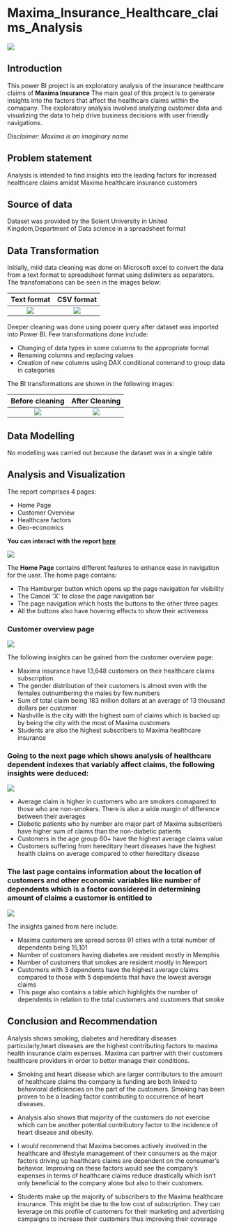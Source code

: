# Maxima_Insurance_Healthcare_claims_Analysis
![](HealthInsuranceintro.jpg)

## Introduction
This power BI project is an exploratory analysis of the insurance healthcare claims of **Maxima Insurance**
The main goal of this project is to generate insights into the factors that affect the healthcare claims within the comapany. The exploratory analysis involved analyzing customer data and visualizing the data to help drive business decisions with user friendly navigations.

_Disclaimer: Maxima is an imaginary name_

## Problem statement
Analysis is intended to find insights into the leading factors for increased healthcare claims amidst Maxima healthcare insurance customers

## Source of data
Dataset was provided by the Solent University in United Kingdom,Department of Data science in a spreadsheet format

## Data Transformation

Initially, mild data cleaning was done on Microsoft excel to convert the data from a text format to spreadsheet format using delimiters as separators. The transfomations can be seen in the images below:

Text format   |   CSV format
:------------:|:--------------:
![](Dirtyexcel.png)         |         ![](Excelclean.png)

Deeper cleaning was done using power query after dataset was imported into Power BI. Few transformations done include:
- Changing of data types in some columns to the appropriate format
- Renaming columns and replacing values
- Creation of new columns using DAX conditional command to group data in categories

The BI transformations are shown in the following images:

Before cleaning     |     After Cleaning
:------------------:|:-----------------------:
![](Powerquerydirty.png)               |               ![](Cleanpowerquery.png)

## Data Modelling
No modelling was carried out because the dataset was in a single table

## Analysis and Visualization

The report comprises 4 pages:
- Home Page
- Customer Overview
- Healthcare factors 
- Geo-economics

**You can interact with the report [here](https://app.powerbi.com/view?r=eyJrIjoiNmNlYmFkY2ItMDZkMi00YTI3LThjZGItNjJmNWMzMTJiY2JiIiwidCI6ImQxYzA5Yzk2LTk2MDctNGM1OS1iZDIyLWM5ZjUwMWIxOTFkZCJ9)**

![](Homepage.png)

The **Home Page** contains different features to enhance ease in navigation for the user. The home page contains:
- The Hamburger button which opens up the page navigation for visibility
- The Cancel 'X' to close the page navigation bar
- The page navigation which hosts the buttons to the other three pages
- All the buttons also have hovering effects to show their activeness

### Customer overview page

![](Customerpage.png)

The following insights can be gained from the customer overview page:
- Maxima insurance have 13,648 customers on their healthcare claims subscription. 
- The gender distribution of their customers is almost even with the females outnumbering the males by few numbers 
- Sum of total claim being 183 million dollars at an average of 13 thousand dollars per customer
- Nashville is the city with the highest sum of claims which is backed up by being the city with the most of Maxima customers
- Students are also the highest subscribers to Maxima healthcare insurance 

### Going to the next page which shows analysis of healthcare dependent indexes that variably affect claims, the following insights were deduced:

![](Healthcarepage.png)

- Average claim is higher in customers who are smokers comapared to those who are non-smokers. There is also a wide margin of difference between their averages
- Diabetic patients who by number are major part of Maxima subscribers have higher sum of claims than the non-diabetic patients
- Customers in the age group 60+ have the highest average claims value
- Customers suffering from hereditary heart diseases have the highest health claims on average compared to other hereditary disease

### The last page contains information about the location of customers and other economic variables like number of dependents which is a factor considered in determining amount of claims a customer is entitled to

![](Location.png)

The insights gained from here include:
- Maxima customers are spread across 91 cities with a total number of dependents being 15,101
- Number of customers having diabetes are resident mostly in Memphis
- Number of customers that smokes are resident mostly in Newport
- Customers with 3 dependents have the highest average claims compared to those with 5 dependents that have the lowest average claims
- This page also contains a table which highlights the number of dependents in relation to the total customers and customers that smoke

## Conclusion and Recommendation

Analysis shows smoking, diabetes and hereditary diseases particularly,heart diseases are the highest contributing factors to maxima health insurance claim expenses. Maxima can partner with their customers healthcare providers in order to better manage their conditions.

- Smoking and heart disease which are larger contributors to the amount of healthcare claims the company is funding are both linked to behavioral deficiencies on the part of the customers. Smoking has been proven to be a leading factor contributing to occurrence of heart diseases. 

- Analysis also shows that majority of the customers do not exercise which can be another potential contributory factor to the incidence of heart disease and obesity.

- I would recommend that Maxima becomes actively involved in the healthcare and lifestyle management of their consumers as the major factors driving up healthcare claims are dependent on the consumer’s behavior. Improving on these factors would see the company’s expenses in terms of healthcare claims reduce drastically which isn’t only beneficial to the company alone but also to their customers.

- Students make up the majority of subscribers to the Maxima healthcare insurance. This might be due to the low cost of subscription. They can leverage on this profile of customers for their marketing and advertising campaigns to increase their customers thus improving their coverage






